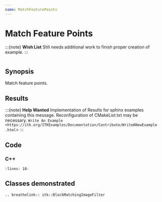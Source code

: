 ```yaml
---
name: MatchFeaturePoints
---
```


# Match Feature Points

:::{note}
**Wish List**
Still needs additional work to finish proper creation of example.
:::

```{index} single: BlockMatchingImageFilter
```

## Synopsis

Match feature points.

## Results

:::{note}
**Help Wanted**
Implementation of Results for sphinx examples containing this message.
Reconfiguration of CMakeList.txt may be necessary.
`Write An Example <https://itk.org/ITKExamples/Documentation/Contribute/WriteANewExample.html`>
:::

## Code

### C++

```{literalinclude} Code.cxx
:lines: 18-
```

## Classes demonstrated

```{eval-rst}
.. breathelink:: itk::BlockMatchingImageFilter
```

